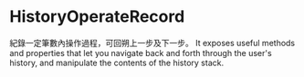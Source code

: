 # HistoryOperateRecord
紀錄一定筆數內操作過程，可回朔上一步及下一步。 It exposes useful methods and properties that let you navigate back and forth through the user's history, and manipulate the contents of the history stack.
